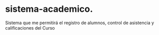 # sistema-academico.
Sistema que me permitirá el registro de alumnos, control de asistencia y calificaciones del Curso

